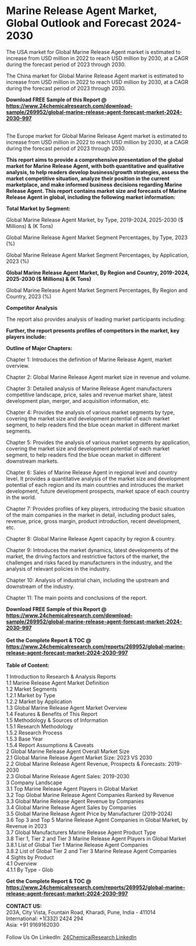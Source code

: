 <h1>Marine Release Agent Market, Global Outlook and Forecast 2024-2030</h1><p>The USA market for Global Marine Release Agent market is estimated to increase from USD million in 2022 to reach USD million by 2030, at a CAGR during the forecast period of 2023 through 2030.</p><p>
</p><p>The China market for Global Marine Release Agent market is estimated to increase from USD million in 2022 to reach USD million by 2030, at a CAGR during the forecast period of 2023 through 2030.</p><div><b>Download FREE Sample of this Report @ 
            <a href="https://www.24chemicalresearch.com/download-sample/269952/global-marine-release-agent-forecast-market-2024-2030-997">
            https://www.24chemicalresearch.com/download-sample/269952/global-marine-release-agent-forecast-market-2024-2030-997</a></b></div><br><p>
</p><p>The Europe market for Global Marine Release Agent market is estimated to increase from USD million in 2022 to reach USD million by 2030, at a CAGR during the forecast period of 2023 through 2030.</p><p>
<strong>This report aims to provide a comprehensive presentation of the global market for Marine Release Agent, with both quantitative and qualitative analysis, to help readers develop business/growth strategies, assess the market competitive situation, analyze their position in the current marketplace, and make informed business decisions regarding Marine Release Agent. This report contains market size and forecasts of Marine Release Agent in global, including the following market information:</strong></p><p>
</p><p>
<strong>Total Market by Segment:</strong></p><p>
Global Marine Release Agent Market, by Type, 2019-2024, 2025-2030 ($ Millions) &amp; (K Tons)</p><p>
Global Marine Release Agent Market Segment Percentages, by Type, 2023 (%)</p><p>
</p><p>
Global Marine Release Agent Market Segment Percentages, by Application, 2023 (%)</p><p>
</p><p>
</p><p><strong>Global Marine Release Agent Market, By Region and Country, 2019-2024, 2025-2030 ($ Millions) &amp; (K Tons)</strong></p><p>
Global Marine Release Agent Market Segment Percentages, By Region and Country, 2023 (%)</p><p>
</p><p>
</p><p><strong>Competitor Analysis</strong></p><p>
The report also provides analysis of leading market participants including:</p><p>
</p><p>
</p><p><strong>Further, the report presents profiles of competitors in the market, key players include:</strong></p><p>
</p><p>
</p><p><strong>Outline of Major Chapters:</strong></p><p>
Chapter 1: Introduces the definition of Marine Release Agent, market overview.</p><p>
Chapter 2: Global Marine Release Agent market size in revenue and volume.</p><p>
Chapter 3: Detailed analysis of Marine Release Agent manufacturers competitive landscape, price, sales and revenue market share, latest development plan, merger, and acquisition information, etc.</p><p>
Chapter 4: Provides the analysis of various market segments by type, covering the market size and development potential of each market segment, to help readers find the blue ocean market in different market segments.</p><p>
Chapter 5: Provides the analysis of various market segments by application, covering the market size and development potential of each market segment, to help readers find the blue ocean market in different downstream markets.</p><p>
Chapter 6: Sales of Marine Release Agent in regional level and country level. It provides a quantitative analysis of the market size and development potential of each region and its main countries and introduces the market development, future development prospects, market space of each country in the world.</p><p>
Chapter 7: Provides profiles of key players, introducing the basic situation of the main companies in the market in detail, including product sales, revenue, price, gross margin, product introduction, recent development, etc.</p><p>
Chapter 8: Global Marine Release Agent capacity by region &amp; country.</p><p>
Chapter 9: Introduces the market dynamics, latest developments of the market, the driving factors and restrictive factors of the market, the challenges and risks faced by manufacturers in the industry, and the analysis of relevant policies in the industry.</p><p>
Chapter 10: Analysis of industrial chain, including the upstream and downstream of the industry.</p><p>
Chapter 11: The main points and conclusions of the report.</p><div><b>Download FREE Sample of this Report @ 
            <a href="https://www.24chemicalresearch.com/download-sample/269952/global-marine-release-agent-forecast-market-2024-2030-997">
            https://www.24chemicalresearch.com/download-sample/269952/global-marine-release-agent-forecast-market-2024-2030-997</a></b></div><br><div><b>Get the Complete Report & TOC @ 
            <a href="https://www.24chemicalresearch.com/reports/269952/global-marine-release-agent-forecast-market-2024-2030-997">
            https://www.24chemicalresearch.com/reports/269952/global-marine-release-agent-forecast-market-2024-2030-997</a></b></div><br>
            <b>Table of Content:</b><p>1 Introduction to Research & Analysis Reports<br />
    1.1 Marine Release Agent Market Definition<br />
    1.2 Market Segments<br />
        1.2.1 Market by Type<br />
        1.2.2 Market by Application<br />
    1.3 Global Marine Release Agent Market Overview<br />
    1.4 Features & Benefits of This Report<br />
    1.5 Methodology & Sources of Information<br />
        1.5.1 Research Methodology<br />
        1.5.2 Research Process<br />
        1.5.3 Base Year<br />
        1.5.4 Report Assumptions & Caveats<br />
2 Global Marine Release Agent Overall Market Size<br />
    2.1 Global Marine Release Agent Market Size: 2023 VS 2030<br />
    2.2 Global Marine Release Agent Revenue, Prospects & Forecasts: 2019-2030<br />
    2.3 Global Marine Release Agent Sales: 2019-2030<br />
3 Company Landscape<br />
    3.1 Top Marine Release Agent Players in Global Market<br />
    3.2 Top Global Marine Release Agent Companies Ranked by Revenue<br />
    3.3 Global Marine Release Agent Revenue by Companies<br />
    3.4 Global Marine Release Agent Sales by Companies<br />
    3.5 Global Marine Release Agent Price by Manufacturer (2019-2024)<br />
    3.6 Top 3 and Top 5 Marine Release Agent Companies in Global Market, by Revenue in 2023<br />
    3.7 Global Manufacturers Marine Release Agent Product Type<br />
    3.8 Tier 1, Tier 2 and Tier 3 Marine Release Agent Players in Global Market<br />
        3.8.1 List of Global Tier 1 Marine Release Agent Companies<br />
        3.8.2 List of Global Tier 2 and Tier 3 Marine Release Agent Companies<br />
4 Sights by Product<br />
    4.1 Overview<br />
        4.1.1 By Type - Glob</p><div><b>Get the Complete Report & TOC @ 
            <a href="https://www.24chemicalresearch.com/reports/269952/global-marine-release-agent-forecast-market-2024-2030-997">
            https://www.24chemicalresearch.com/reports/269952/global-marine-release-agent-forecast-market-2024-2030-997</a></b></div><br><b>CONTACT US:</b><br>
            203A, City Vista, Fountain Road, Kharadi, Pune, India - 411014<br>
            International: +1(332) 2424 294<br>
            Asia: +91 9169162030 <br><br>
            Follow Us On LinkedIn: <a href="https://www.linkedin.com/company/24chemicalresearch/">24ChemicalResearch LinkedIn</a>